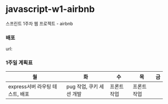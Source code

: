 # javascript-w1-airbnb
스프린트 1주차 웹 프로젝트 - airbnb

### 배포
url: 

### 1주일 계획표
|월|화|수|목|금|
|---|---|---|---|---|
|express서버 라우팅 테스트, 배포|pug 작업, 쿠키 세션 개발|프론트 작업|프론트 작업|

